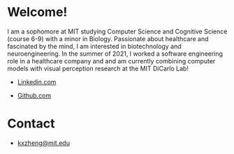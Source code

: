 # Welcome!

I am a sophomore at MIT studying Computer Science and Cognitive Science (course 6-9) with a minor in Biology. Passionate about healthcare and fascinated by the mind, I am interested in biotechnology and neuroengineering. In the summer of 2021, I worked a software engineering role in a healthcare company and and am currently combining computer models with visual perception research at the MIT DiCarlo Lab!


* [Linkedin.com](https://www.linkedin.com/in/kristine-zheng-4695201b2/)

* [Github.com](https://github.com/kristinezheng)

# Contact

* kxzheng@mit.edu


